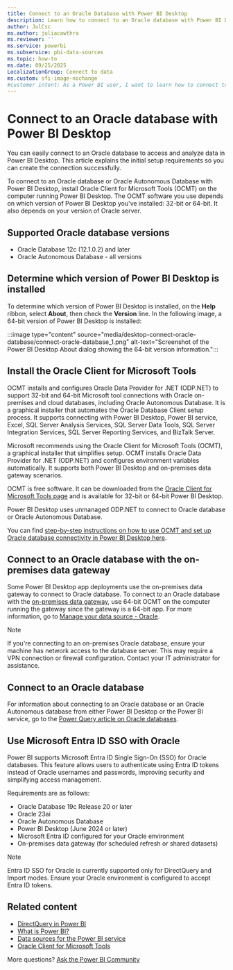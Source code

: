 ```yaml
---
title: Connect to an Oracle Database with Power BI Desktop
description: Learn how to connect to an Oracle database with Power BI Desktop using the Oracle Client for Microsoft Tools and on-premises data gateway.
author: JulCsc
ms.author: juliacawthra
ms.reviewer: ''
ms.service: powerbi
ms.subservice: pbi-data-sources
ms.topic: how-to
ms.date: 09/25/2025
LocalizationGroup: Connect to data
ms.custom: sfi-image-nochange
#customer intent: As a Power BI user, I want to learn how to connect to an Oracle database with Power BI Desktop using the Oracle Client for Microsoft Tools and an on-premises data gateway so that I can access and analyze data from Oracle databases in my Power BI reports and dashboards.
---
```

# Connect to an Oracle database with Power BI Desktop

You can easily connect to an Oracle database to access and analyze data in Power BI Desktop. This article explains the initial setup requirements so you can create the connection successfully.

To connect to an Oracle database or Oracle Autonomous Database with Power BI Desktop, install Oracle Client for Microsoft Tools (OCMT) on the computer running Power BI Desktop. The OCMT software you use depends on which version of Power BI Desktop you've installed: 32-bit or 64-bit. It also depends on your version of Oracle server.

## Supported Oracle database versions

- Oracle Database 12c (12.1.0.2) and later
- Oracle Autonomous Database - all versions

## Determine which version of Power BI Desktop is installed

To determine which version of Power BI Desktop is installed, on the **Help** ribbon, select **About**, then check the **Version** line. In the following image, a 64-bit version of Power BI Desktop is installed:

:::image type="content" source="media/desktop-connect-oracle-database/connect-oracle-database_1.png" alt-text="Screenshot of the Power BI Desktop About dialog showing the 64-bit version information.":::

## Install the Oracle Client for Microsoft Tools

OCMT installs and configures Oracle Data Provider for .NET (ODP.​NET) to support 32-bit and 64-bit Microsoft tool connections with Oracle on-premises and cloud databases, including Oracle Autonomous Database. It is a graphical installer that automates the Oracle Database Client setup process. It supports connecting with Power BI Desktop, Power BI service, Excel, SQL Server Analysis Services, SQL Server Data Tools, SQL Server Integration Services, SQL Server Reporting Services, and BizTalk Server.

Microsoft recommends using the Oracle Client for Microsoft Tools (OCMT), a graphical installer that simplifies setup. OCMT installs Oracle Data Provider for .NET (ODP.NET) and configures environment variables automatically. It supports both Power BI Desktop and on-premises data gateway scenarios.

OCMT is free software. It can be downloaded from the [Oracle Client for Microsoft Tools page](https://www.oracle.com/database/technologies/appdev/ocmt.html) and is available for 32-bit or 64-bit Power BI Desktop.

Power BI Desktop uses unmanaged ODP.​NET to connect to Oracle database or Oracle Autonomous Database.

You can find [step-by-step instructions on how to use OCMT and set up Oracle database connectivity in Power BI Desktop here](https://www.oracle.com/a/ocom/docs/database/microsoft-powerbi-connection-adw.pdf).

## Connect to an Oracle database with the on-premises data gateway

Some Power BI Desktop app deployments use the on-premises data gateway to connect to Oracle database. To connect to an Oracle database with the [on-premises data gateway](/data-integration/gateway/), use 64-bit OCMT on the computer running the gateway since the gateway is a 64-bit app. For more information, go to [Manage your data source - Oracle](./service-gateway-onprem-manage-oracle.md).

> [!NOTE]
> If you're connecting to an on-premises Oracle database, ensure your machine has network access to the database server. This may require a VPN connection or firewall configuration. Contact your IT administrator for assistance.

## Connect to an Oracle database

For information about connecting to an Oracle database or an Oracle Autonomous database from either Power BI Desktop or the Power BI service, go to the [Power Query article on Oracle databases](/power-query/connectors/oracle-database).

## Use Microsoft Entra ID SSO with Oracle

Power BI supports Microsoft Entra ID Single Sign-On (SSO) for Oracle databases. This feature allows users to authenticate using Entra ID tokens instead of Oracle usernames and passwords, improving security and simplifying access management.

Requirements are as follows:

- Oracle Database 19c Release 20 or later
- Oracle 23ai
- Oracle Autonomous Database
- Power BI Desktop (June 2024 or later)
- Microsoft Entra ID configured for your Oracle environment
- On-premises data gateway (for scheduled refresh or shared datasets)

> [!NOTE]
> Entra ID SSO for Oracle is currently supported only for DirectQuery and Import modes. Ensure your Oracle environment is configured to accept Entra ID tokens.

## Related content

- [DirectQuery in Power BI](desktop-directquery-about.md)
- [What is Power BI?](../fundamentals/power-bi-overview.md)  
- [Data sources for the Power BI service](service-get-data.md)  
- [Oracle Client for Microsoft Tools](https://www.oracle.com/database/technologies/appdev/ocmt.html)

More questions? [Ask the Power BI Community](https://community.powerbi.com/)

